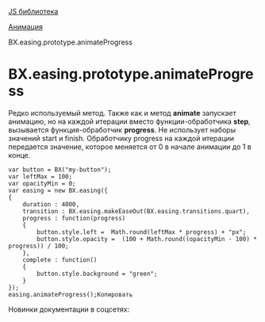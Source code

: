 [JS библиотека](/api_help/js_lib/index.php)

[Анимация](/api_help/js_lib/animation/index.php)

BX.easing.prototype.animateProgress

BX.easing.prototype.animateProgress
===================================

Редко используемый метод. Также как и метод **animate** запускает анимацию, но на каждой итерации вместо функции-обработчика **step**, вызывается функция-обработчик **progress**. Не использует наборы значений start и finish. Обработчику progress на каждой итерации передается значение, которое меняется от 0 в начале анимации до 1 в конце.

```
var button = BX("my-button");
var leftMax = 100;
var opacityMin = 0;
var easing = new BX.easing({
{
	duration : 4000,
	transition : BX.easing.makeEaseOut(BX.easing.transitions.quart),
	progress : function(progress)
	{
		button.style.left =  Math.round(leftMax * progress) + "px";
		button.style.opacity =  (100 + Math.round((opacityMin - 100) * progress)) / 100;
	},
	complete : function()
	{
		button.style.background = "green";
	}
});
easing.animateProgress();Копировать
```

Новинки документации в соцсетях: